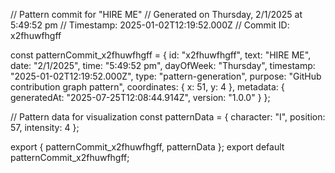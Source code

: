 // Pattern commit for "HIRE ME"
// Generated on Thursday, 2/1/2025 at 5:49:52 pm
// Timestamp: 2025-01-02T12:19:52.000Z
// Commit ID: x2fhuwfhgff

const patternCommit_x2fhuwfhgff = {
  id: "x2fhuwfhgff",
  text: "HIRE ME",
  date: "2/1/2025",
  time: "5:49:52 pm",
  dayOfWeek: "Thursday",
  timestamp: "2025-01-02T12:19:52.000Z",
  type: "pattern-generation",
  purpose: "GitHub contribution graph pattern",
  coordinates: {
    x: 51,
    y: 4
  },
  metadata: {
    generatedAt: "2025-07-25T12:08:44.914Z",
    version: "1.0.0"
  }
};

// Pattern data for visualization
const patternData = {
  character: "I",
  position: 57,
  intensity: 4
};

export { patternCommit_x2fhuwfhgff, patternData };
export default patternCommit_x2fhuwfhgff;
